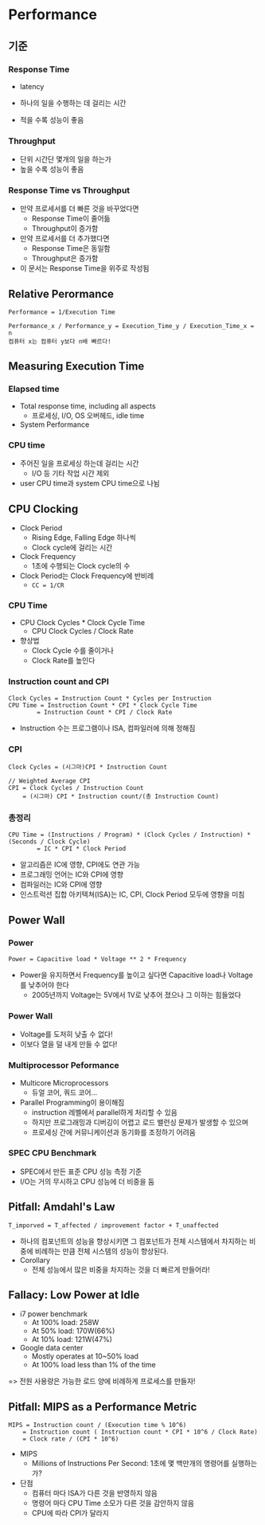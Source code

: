 # Performance

## 기준

### Response Time

- latency

- 하나의 일을 수행하는 데 걸리는 시간
- 적을 수록 성능이 좋음

### Throughput

- 단위 시간단 몇개의 일을 하는가
- 높을 수록 성능이 좋음

### Response Time vs Throughput

- 만약 프로세서를 더 빠른 것을 바꾸었다면
  - Response Time이 줄어듦
  - Throughput이 증가함
- 만약 프로세서를 더 추가했다면
  - Response Time은 동일함
  - Throughput은 증가함
- 이 문서는 Response Time을 위주로 작성됨



## Relative Perormance

```
Performance = 1/Execution Time

Performance_x / Performance_y = Execution_Time_y / Execution_Time_x = n
컴퓨터 x는 컴퓨터 y보다 n배 빠르다!
```



## Measuring Execution Time

### Elapsed time

- Total response time, including all aspects
  - 프로세싱, I/O, OS 오버헤드, idle time
- System Performance



### CPU time

- 주어진 일을 프로세싱 하는데 걸리는 시간
  - I/O 등 기타 작업 시간 제외
- user CPU time과 system CPU time으로 나뉨



## CPU Clocking

- Clock Period
  - Rising Edge, Falling Edge 하나씩
  - Clock cycle에 걸리는 시간
- Clock Frequency
  - 1초에 수행되는 Clock cycle의 수
- Clock Period는 Clock Frequency에 반비례
  - `CC = 1/CR`



### CPU Time

- CPU Clock Cycles * Clock Cycle Time
  - CPU Clock Cycles / Clock Rate
- 향상법
  - Clock Cycle 수를 줄이거나
  - Clock Rate를 높인다



### Instruction count and CPI

```
Clock Cycles = Instruction Count * Cycles per Instruction
CPU Time = Instruction Count * CPI * Clock Cycle Time
		= Instruction Count * CPI / Clock Rate
```

- Instruction 수는 프로그램이나 ISA, 컴파일러에 의해 정해짐

### CPI

```
Clock Cycles = (시그마)CPI * Instruction Count

// Weighted Average CPI
CPI = Clock Cycles / Instruction Count
	= (시그마) CPI * Instruction count/(총 Instruction Count)
```



### 총정리

``` 
CPU Time = (Instructions / Program) * (Clock Cycles / Instruction) * (Seconds / Clock Cycle)
		= IC * CPI * Clock Period
```

- 알고리즘은 IC에 영향, CPI에도 연관 가능
- 프로그래밍 언어는 IC와 CPI에 영향
- 컴파일러는 IC와 CPI에 영향
- 인스트럭션 집합 아키텍쳐(ISA)는 IC, CPI, Clock Period 모두에 영향을 미침



## Power Wall

### Power

```
Power = Capacitive load * Voltage ** 2 * Frequency
```

- Power을 유지하면서 Frequency를 높이고 싶다면 Capacitive load나 Voltage를 낮추어야 한다
  -  2005년까지 Voltage는 5V에서 1V로 낮추어 졌으나 그 이하는 힘들었다



### Power Wall

- Voltage를 도저히 낮출 수 없다!
- 이보다 열을 덜 내게 만들 수 없다!



### Multiprocessor Peformance

- Multicore Microprocessors
  - 듀얼 코어, 쿼드 코어...
- Parallel Programming이 용이해짐
  - instruction 레벨에서 parallel하게 처리할 수 있음
  - 하지만 프로그래밍과 디버깅이 어렵고 로드 밸런싱 문제가 발생할 수 있으며
  - 프로세싱 간에 커뮤니케이션과 동기화를 조정하기 어려움



### SPEC CPU Benchmark

- SPEC에서 만든 표준 CPU 성능 측정 기준
- I/O는 거의 무시하고 CPU 성능에 더 비중을 둠 



## Pitfall: Amdahl's Law

```
T_imporved = T_affected / improvement factor + T_unaffected
```

- 하나의 컴포넌트의 성능을 향상시키면 그 컴포넌트가 전체 시스템에서 차지하는 비중에 비례하는 만큼 전체 시스템의 성능이 향상된다.
- Corollary
  - 전체 성능에서 많은 비중을 차지하는 것을 더 빠르게 만들어라!



## Fallacy: Low Power at Idle

- i7 power benchmark
  - At 100% load: 258W
  - At 50% load: 170W(66%)
  - At 10% load: 121W(47%)
- Google data center
  - Mostly operates at 10~50% load
  - At 100% load less than 1% of the time

=> 전원 사용량은 가능한 로드 양에 비례하게 프로세스를 만들자!



## Pitfall: MIPS as a Performance Metric

```
MIPS = Instruction count / (Execution time % 10^6)
	= Instruction count ( Instruction count * CPI * 10^6 / Clock Rate)
	= Clock rate / (CPI * 10^6)
```



- MIPS
  - Millions of Instructions Per Second: 1초에 몇 백만개의 명령어를 실행하는가?
- 단점
  - 컴퓨터 마다 ISA가 다른 것을 반영하지 않음
  - 명령어 마다 CPU Time 소모가 다른 것을 감안하지 않음
  - CPU에 따라 CPI가 달라지